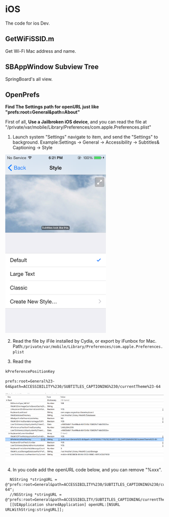 # iOS
The code for ios Dev.

## GetWiFiSSID.m
Get Wi-Fi Mac address and name.


## SBAppWindow Subview Tree
SpringBoard's all view.


## OpenPrefs
**Find The Settings path for openURL just like "prefs:root=General&path=About"**

First of all, **Use a Jailbroken iOS device**, and you can read the file at "/private/var/mobile/Library/Preferences/com.apple.Preferences.plist"

 1. Launch system "Settings" navigate to item, and send the "Settings" to background.
  Example:Settings -> General -> Accessibility -> Subtitles& Captioning -> Style
 
  ![iOS](OpenPrefs/ScreenShotOfStyle.PNG)
 
 2. Read the file by iFile installed by Cydia, or export by iFunbox for Mac.
  Path:`/private/var/mobile/Library/Preferences/com.apple.Preferences.plist`
 
 3. Read the 
 
`kPreferencePositionKey`

 `prefs:root=General%23-64&path=ACCESSIBILITY%230/SUBTITLES_CAPTIONING%230/currentTheme%23-64`
  
  ![iOS](OpenPrefs/kPreferencePositionKey.png)

 4. In you code add the openURL code below, and you can remove "%xxx".

 ```objc
   NSString *stringURL = @"prefs:root=General&path=ACCESSIBILITY%230/SUBTITLES_CAPTIONING%230/currentTheme%23-64";
   //NSString *stringURL = @"prefs:root=General&path=ACCESSIBILITY/SUBTITLES_CAPTIONING/currentTheme";
   [[UIApplication sharedApplication] openURL:[NSURL URLWithString:stringURL]];
 ```
